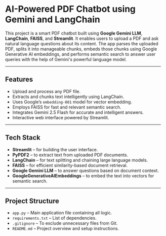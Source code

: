 # AI-Powered PDF Chatbot using Gemini and LangChain

This project is a smart PDF chatbot built using **Google Gemini LLM**, **LangChain**, **FAISS**, and **Streamlit**. It enables users to upload a PDF and ask natural language questions about its content. The app parses the uploaded PDF, splits it into manageable chunks, embeds those chunks using Google Generative AI embeddings, and performs semantic search to answer user queries with the help of Gemini's powerful language model.

---

## Features

- Upload and process any PDF file.
- Extracts and chunks text intelligently using LangChain.
- Uses Google’s `embedding-001` model for vector embedding.
- Employs FAISS for fast and relevant semantic search.
- Integrates Gemini 2.5 Flash for accurate and intelligent answers.
- Interactive web interface powered by Streamlit.

---

## Tech Stack

- **Streamlit** – for building the user interface.
- **PyPDF2** – to extract text from uploaded PDF documents.
- **LangChain** – for text splitting and chaining large language models.
- **FAISS** – for efficient similarity-based document retrieval.
- **Google Gemini LLM** – to answer questions based on document context.
- **GoogleGenerativeAIEmbeddings** – to embed the text into vectors for semantic search.

---

## Project Structure

- `app.py` – Main application file containing all logic.
- `requirements.txt` – List of dependencies.
- `.gitignore` – To exclude unnecessary files from Git.
- `README.md` – Project overview and setup instructions.
